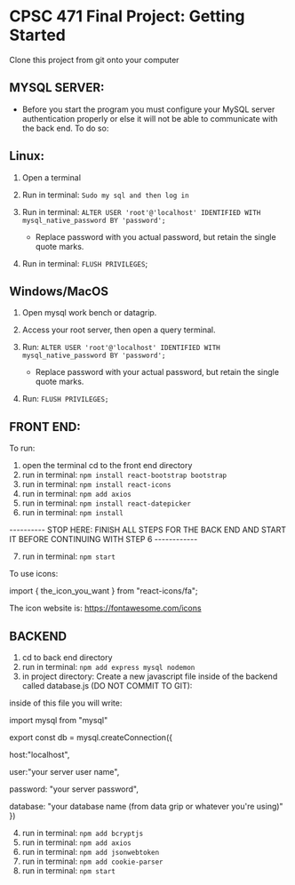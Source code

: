 # CPSC 471 Final Project: Getting Started

Clone this project from git onto your computer


MYSQL SERVER:
----
- Before you start the program you must configure your MySQL server authentication properly or else it
will not be able to communicate with the back end. To do so:

Linux: 
---
1) Open a terminal 
2) Run in terminal: `Sudo my sql and then log in`
3) Run in terminal: `ALTER USER 'root'@'localhost' IDENTIFIED WITH mysql_native_password BY 'password';`
        
    - Replace password with you actual password, but retain the single quote marks.

4) Run in terminal: `FLUSH PRIVILEGES`;

Windows/MacOS
---
1) Open mysql work bench or datagrip.
2) Access your root server, then open a query terminal.
3) Run: `ALTER USER 'root'@'localhost' IDENTIFIED WITH mysql_native_password BY 'password';`

    - Replace password with your actual password, but retain the single quote marks.

4) Run: `FLUSH PRIVILEGES;`




FRONT END:
---

To run:

1) open the terminal cd to the front end directory
2) run in terminal: `npm install react-bootstrap bootstrap` 
3) run in terminal: `npm install react-icons`
4) run in terminal: `npm add axios`
5) run in terminal: `npm install react-datepicker`
6) run in terminal: `npm install`

---------- STOP HERE: FINISH ALL STEPS FOR THE BACK END AND START IT BEFORE CONTINUING WITH STEP 6 ------------

7) run in terminal: `npm start`


To use icons:

import { the_icon_you_want } from "react-icons/fa";

The icon website is: https://fontawesome.com/icons







BACKEND
---

1) cd to back end directory
2) run in terminal: `npm add express mysql nodemon`
3) in project directory: Create a new javascript file inside of the backend called database.js (DO NOT COMMIT TO GIT):

inside of this file you will write:

import mysql from "mysql"

export const db = mysql.createConnection({

host:"localhost",

user:"your server user name",

password: "your server password",

database: "your database name (from data grip or whatever you're using)"
})


4) run in terminal: `npm add bcryptjs`
5) run in terminal: `npm add axios`
6) run in terminal: `npm add jsonwebtoken`
7) run in terminal: `npm add cookie-parser`
8) run in terminal: `npm start`


